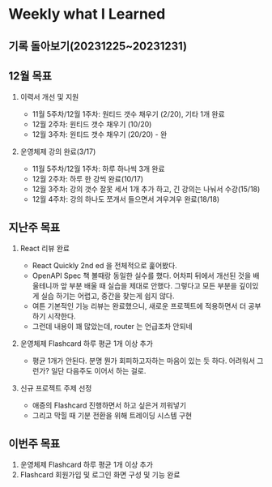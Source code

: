 # Weekly what I Learned

## 기록 돌아보기(20231225~20231231)

## 12월 목표

1. 이력서 개선 및 지원

   - 11월 5주차/12월 1주차: 원티드 갯수 채우기 (2/20), 기타 1개 완료
   - 12월 2주차: 원티드 갯수 채우기 (10/20)
   - 12월 3주차: 원티드 갯수 채우기 (20/20) - 완

2. 운영체제 강의 완료(3/17)

   - 11월 5주차/12월 1주차: 하루 하나씩 3개 완료
   - 12월 2주차: 하루 한 강씩 완료(10/17)
   - 12월 3주차: 강의 갯수 잘못 세서 1개 추가 하고, 긴 강의는 나눠서 수강(15/18)
   - 12월 4주차: 강의 하나도 쪼개서 들으면서 겨우겨우 완료(18/18)

## 지난주 목표

1. React 리뷰 완료

   - React Quickly 2nd ed 을 전체적으로 훑어봤다.
   - OpenAPI Spec 책 볼때랑 동일한 실수를 했다. 어차피 뒤에서 개선된 것을 배울테니까 앞 부분 배울 때 실습을 제대로 안했다. 그렇다고 모든 부분을 깊이있게 실습 하기는 어렵고, 중간을 찾는게 쉽지 않다.
   - 여튼 기본적인 기능 리뷰는 완료했으니, 새로운 프로젝트에 적용하면서 더 공부하기 시작한다.
   - 그런데 내용이 꽤 많았는데, router 는 언급조차 안되네

2. 운영체제 Flashcard 하루 평균 1개 이상 추가

   - 평균 1개가 안된다. 분명 뭔가 회피하고자하는 마음이 있는 듯 하다. 어려워서 그런가? 일단 다음주도 이어서 하는 걸로.

3. 신규 프로젝트 주제 선정

   - 애증의 Flashcard 진행하면서 하고 싶은거 끼워넣기
   - 그리고 막힐 때 기분 전환을 위해 트레이딩 시스템 구현

## 이번주 목표

1. 운영체제 Flashcard 하루 평균 1개 이상 추가
2. Flashcard 회원가입 및 로그인 화면 구성 및 기능 완료
